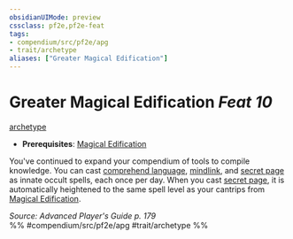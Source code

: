 ```yaml
---
obsidianUIMode: preview
cssclass: pf2e,pf2e-feat
tags:
- compendium/src/pf2e/apg
- trait/archetype
aliases: ["Greater Magical Edification"]
---
```

# Greater Magical Edification  *Feat 10*  
[archetype](rules/traits/archetype.md)  

- **Prerequisites**: [Magical Edification](compendium/feats/magical-edification-apg.md)

You've continued to expand your compendium of tools to compile knowledge. You can cast [comprehend language](compendium/spells/comprehend-language.md), [mindlink](compendium/spells/mindlink.md), and [secret page](compendium/spells/secret-page.md) as innate occult spells, each once per day. When you cast [secret page](compendium/spells/secret-page.md), it is automatically heightened to the same spell level as your cantrips from [Magical Edification](compendium/feats/magical-edification-apg.md).

*Source: Advanced Player's Guide p. 179*  
%% #compendium/src/pf2e/apg #trait/archetype %%